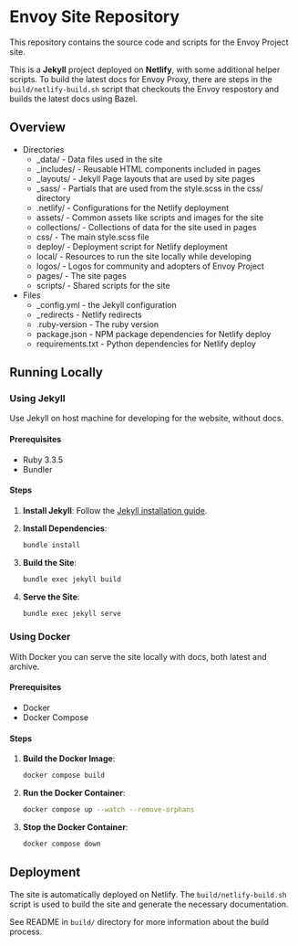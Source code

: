 # Envoy Site Repository

This repository contains the source code and scripts for the Envoy Project site.

This is a **Jekyll** project deployed on **Netlify**, with some additional helper scripts.
To build the latest docs for Envoy Proxy, there are steps in the `build/netlify-build.sh` script that checkouts the Envoy respostory and builds the latest docs using Bazel.

## Overview

- Directories
    - _data/ - Data files used in the site
    - _includes/ - Reusable HTML components included in pages
    - _layouts/ - Jekyll Page layouts that are used by site pages
    - _sass/ - Partials that are used from the style.scss in the css/ directory
    - .netlify/ - Configurations for the Netlify deployment
    - assets/ - Common assets like scripts and images for the site
    - collections/ - Collections of data for the site used in pages
    - css/ - The main style.scss file
    - deploy/ - Deployment script for Netlify deployment
    - local/ - Resources to run the site locally while developing
    - logos/ - Logos for community and adopters of Envoy Project
    - pages/ - The site pages
    - scripts/ - Shared scripts for the site
- Files
    - _config.yml - the Jekyll configuration
    - _redirects - Netlify redirects
    - .ruby-version - The ruby version
    - package.json - NPM package dependencies for Netlify deploy
    - requirements.txt - Python dependencies for Netlify deploy

## Running Locally

### Using Jekyll

Use Jekyll on host machine for developing for the website, without docs.

#### Prerequisites
- Ruby 3.3.5
- Bundler

#### Steps

1. **Install Jekyll**: Follow the [Jekyll installation guide](https://jekyllrb.com/docs/installation/).

2. **Install Dependencies**:
    ```sh
    bundle install
    ```

3. **Build the Site**:
    ```sh
    bundle exec jekyll build
    ```

4. **Serve the Site**:
    ```sh
    bundle exec jekyll serve
    ```

### Using Docker

With Docker you can serve the site locally with docs, both latest and archive.

#### Prerequisites

- Docker
- Docker Compose

#### Steps

1. **Build the Docker Image**:
    ```sh
    docker compose build
    ```

2. **Run the Docker Container**:
    ```sh
    docker compose up --watch --remove-orphans
    ```

3. **Stop the Docker Container**:
    ```sh
    docker compose down
    ```

## Deployment

The site is automatically deployed on Netlify. The `build/netlify-build.sh` script is used to build the site and generate the necessary documentation.

See README in `build/` directory for more information about the build process.
